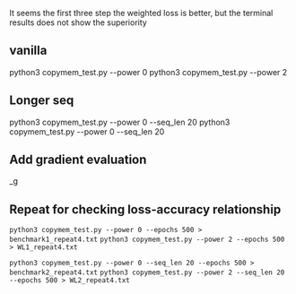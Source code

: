 It seems the first three step the weighted loss is better, but the terminal results does not show the superiority

## vanilla

python3 copymem_test.py --power 0
python3 copymem_test.py --power 2

## Longer seq

python3 copymem_test.py --power 0 --seq_len 20 
python3 copymem_test.py --power 0 --seq_len 20 

## Add gradient evaluation

_g

## Repeat for checking loss-accuracy relationship

`python3 copymem_test.py --power 0 --epochs 500 > benchmark1_repeat4.txt`
`python3 copymem_test.py --power 2 --epochs 500 > WL1_repeat4.txt`

`python3 copymem_test.py --power 0 --seq_len 20 --epochs 500 > benchmark2_repeat4.txt`
`python3 copymem_test.py --power 2 --seq_len 20 --epochs 500 > WL2_repeat4.txt`

## 